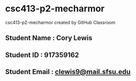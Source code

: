 # csc413-p2-mecharmor
csc413-p2-mecharmor created by GitHub Classroom


## Student Name  : Cory Lewis

## Student ID    : 917359162

## Student Email : clewis9@mail.sfsu.edu
